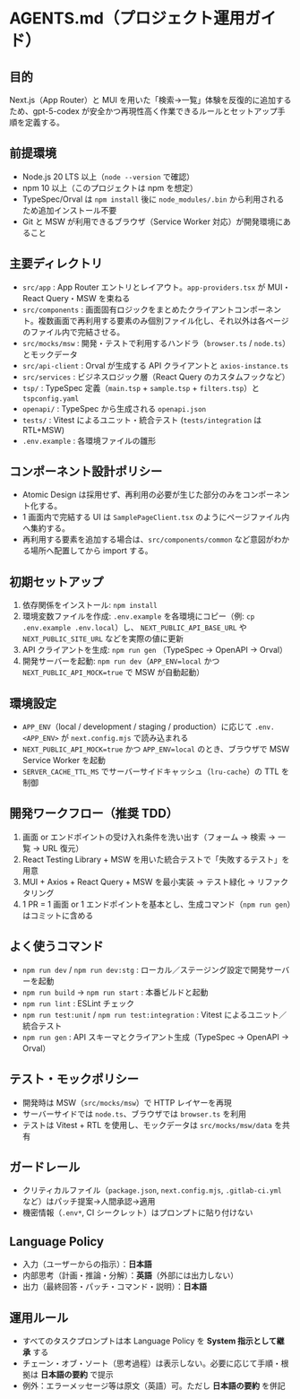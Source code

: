 # AGENTS.md（プロジェクト運用ガイド）

## 目的
Next.js（App Router）と MUI を用いた「検索→一覧」体験を反復的に追加するため、gpt-5-codex が安全かつ再現性高く作業できるルールとセットアップ手順を定義する。

## 前提環境
- Node.js 20 LTS 以上（`node --version` で確認）
- npm 10 以上（このプロジェクトは npm を想定）
- TypeSpec/Orval は `npm install` 後に `node_modules/.bin` から利用されるため追加インストール不要
- Git と MSW が利用できるブラウザ（Service Worker 対応）が開発環境にあること

## 主要ディレクトリ
- `src/app` : App Router エントリとレイアウト。`app-providers.tsx` が MUI・React Query・MSW を束ねる
- `src/components` : 画面固有ロジックをまとめたクライアントコンポーネント。複数画面で再利用する要素のみ個別ファイル化し、それ以外は各ページのファイル内で完結させる。
- `src/mocks/msw` : 開発・テストで利用するハンドラ（`browser.ts` / `node.ts`）とモックデータ
- `src/api-client` : Orval が生成する API クライアントと `axios-instance.ts`
- `src/services` : ビジネスロジック層（React Query のカスタムフックなど）
- `tsp/` : TypeSpec 定義（`main.tsp` + `sample.tsp` + `filters.tsp`）と `tspconfig.yaml`
- `openapi/` : TypeSpec から生成される `openapi.json`
- `tests/` : Vitest によるユニット・統合テスト (`tests/integration` は RTL+MSW)
- `.env.example` : 各環境ファイルの雛形

## コンポーネント設計ポリシー
- Atomic Design は採用せず、再利用の必要が生じた部分のみをコンポーネント化する。
- 1 画面内で完結する UI は `SamplePageClient.tsx` のようにページファイル内へ集約する。
- 再利用する要素を追加する場合は、`src/components/common` など意図がわかる場所へ配置してから import する。

## 初期セットアップ
1. 依存関係をインストール: `npm install`
2. 環境変数ファイルを作成: `.env.example` を各環境にコピー（例: `cp .env.example .env.local`）し、 `NEXT_PUBLIC_API_BASE_URL` や `NEXT_PUBLIC_SITE_URL` などを実際の値に更新
3. API クライアントを生成: `npm run gen` （TypeSpec → OpenAPI → Orval）
4. 開発サーバーを起動: `npm run dev`（`APP_ENV=local` かつ `NEXT_PUBLIC_API_MOCK=true` で MSW が自動起動）

## 環境設定
- `APP_ENV`（local / development / staging / production）に応じて `.env.<APP_ENV>` が `next.config.mjs` で読み込まれる
- `NEXT_PUBLIC_API_MOCK=true` かつ `APP_ENV=local` のとき、ブラウザで MSW Service Worker を起動
- `SERVER_CACHE_TTL_MS` でサーバーサイドキャッシュ（`lru-cache`）の TTL を制御

## 開発ワークフロー（推奨 TDD）
1. 画面 or エンドポイントの受け入れ条件を洗い出す（フォーム → 検索 → 一覧 → URL 復元）
2. React Testing Library + MSW を用いた統合テストで「失敗するテスト」を用意
3. MUI + Axios + React Query + MSW を最小実装 → テスト緑化 → リファクタリング
4. 1 PR = 1 画面 or 1 エンドポイントを基本とし、生成コマンド（`npm run gen`）はコミットに含める

## よく使うコマンド
- `npm run dev` / `npm run dev:stg` : ローカル／ステージング設定で開発サーバーを起動
- `npm run build` → `npm run start` : 本番ビルドと起動
- `npm run lint` : ESLint チェック
- `npm run test:unit` / `npm run test:integration` : Vitest によるユニット／統合テスト
- `npm run gen` : API スキーマとクライアント生成（TypeSpec → OpenAPI → Orval）

## テスト・モックポリシー
- 開発時は MSW（`src/mocks/msw`）で HTTP レイヤーを再現
- サーバーサイドでは `node.ts`、ブラウザでは `browser.ts` を利用
- テストは Vitest + RTL を使用し、モックデータは `src/mocks/msw/data` を共有

## ガードレール
- クリティカルファイル（`package.json`, `next.config.mjs`, `.gitlab-ci.yml` など）はパッチ提案→人間承認→適用
- 機密情報（`.env*`, CI シークレット）はプロンプトに貼り付けない

## Language Policy
- 入力（ユーザーからの指示）：**日本語**
- 内部思考（計画・推論・分解）：**英語**（外部には出力しない）
- 出力（最終回答・パッチ・コマンド・説明）：**日本語**

## 運用ルール
- すべてのタスクプロンプトは本 Language Policy を **System 指示として継承** する
- チェーン・オブ・ソート（思考過程）は表示しない。必要に応じて手順・根拠は **日本語の要約** で提示
- 例外：エラーメッセージ等は原文（英語）可。ただし **日本語の要約** を併記
